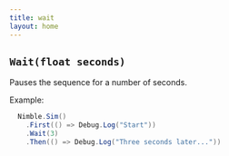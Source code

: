 ```yaml
---
title: wait
layout: home
---
```


## `Wait(float seconds)`

Pauses the sequence for a number of seconds.

Example:

```csharp
  Nimble.Sim()
    .First(() => Debug.Log("Start"))
    .Wait(3)
    .Then(() => Debug.Log("Three seconds later..."))
```